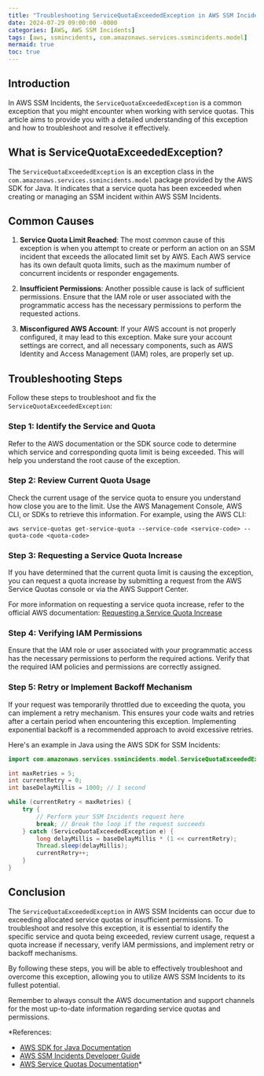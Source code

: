 ```yaml
---
title: "Troubleshooting ServiceQuotaExceededException in AWS SSM Incidents"
date: 2024-07-29 09:00:00 -0000
categories: [AWS, AWS SSM Incidents]
tags: [aws, ssmincidents, com.amazonaws.services.ssmincidents.model]
mermaid: true
toc: true
---
```



## Introduction

In AWS SSM Incidents, the `ServiceQuotaExceededException` is a common exception that you might encounter when working with service quotas. This article aims to provide you with a detailed understanding of this exception and how to troubleshoot and resolve it effectively.

## What is ServiceQuotaExceededException?

The `ServiceQuotaExceededException` is an exception class in the `com.amazonaws.services.ssmincidents.model` package provided by the AWS SDK for Java. It indicates that a service quota has been exceeded when creating or managing an SSM incident within AWS SSM Incidents.

## Common Causes

1. **Service Quota Limit Reached**: The most common cause of this exception is when you attempt to create or perform an action on an SSM incident that exceeds the allocated limit set by AWS. Each AWS service has its own default quota limits, such as the maximum number of concurrent incidents or responder engagements.

2. **Insufficient Permissions**: Another possible cause is lack of sufficient permissions. Ensure that the IAM role or user associated with the programmatic access has the necessary permissions to perform the requested actions.

3. **Misconfigured AWS Account**: If your AWS account is not properly configured, it may lead to this exception. Make sure your account settings are correct, and all necessary components, such as AWS Identity and Access Management (IAM) roles, are properly set up.

## Troubleshooting Steps

Follow these steps to troubleshoot and fix the `ServiceQuotaExceededException`:

### Step 1: Identify the Service and Quota

Refer to the AWS documentation or the SDK source code to determine which service and corresponding quota limit is being exceeded. This will help you understand the root cause of the exception.

### Step 2: Review Current Quota Usage

Check the current usage of the service quota to ensure you understand how close you are to the limit. Use the AWS Management Console, AWS CLI, or SDKs to retrieve this information. For example, using the AWS CLI:

```shell
aws service-quotas get-service-quota --service-code <service-code> --quota-code <quota-code>
```

### Step 3: Requesting a Service Quota Increase

If you have determined that the current quota limit is causing the exception, you can request a quota increase by submitting a request from the AWS Service Quotas console or via the AWS Support Center.

For more information on requesting a service quota increase, refer to the official AWS documentation: [Requesting a Service Quota Increase](https://docs.aws.amazon.com/general/latest/gr/aws_service_limits.html#how-to-request-service-quota-increase)

### Step 4: Verifying IAM Permissions

Ensure that the IAM role or user associated with your programmatic access has the necessary permissions to perform the required actions. Verify that the required IAM policies and permissions are correctly assigned.

### Step 5: Retry or Implement Backoff Mechanism

If your request was temporarily throttled due to exceeding the quota, you can implement a retry mechanism. This ensures your code waits and retries after a certain period when encountering this exception. Implementing exponential backoff is a recommended approach to avoid excessive retries.

Here's an example in Java using the AWS SDK for SSM Incidents:

```java
import com.amazonaws.services.ssmincidents.model.ServiceQuotaExceededException;

int maxRetries = 5;
int currentRetry = 0;
int baseDelayMillis = 1000; // 1 second

while (currentRetry < maxRetries) {
    try {
        // Perform your SSM Incidents request here
        break; // Break the loop if the request succeeds
    } catch (ServiceQuotaExceededException e) {
        long delayMillis = baseDelayMillis * (1 << currentRetry);
        Thread.sleep(delayMillis);
        currentRetry++;
    }
}
```

## Conclusion

The `ServiceQuotaExceededException` in AWS SSM Incidents can occur due to exceeding allocated service quotas or insufficient permissions. To troubleshoot and resolve this exception, it is essential to identify the specific service and quota being exceeded, review current usage, request a quota increase if necessary, verify IAM permissions, and implement retry or backoff mechanisms.

By following these steps, you will be able to effectively troubleshoot and overcome this exception, allowing you to utilize AWS SSM Incidents to its fullest potential.

Remember to always consult the AWS documentation and support channels for the most up-to-date information regarding service quotas and permissions.

*References:
- [AWS SDK for Java Documentation](https://docs.aws.amazon.com/sdk-for-java/index.html)
- [AWS SSM Incidents Developer Guide](https://docs.aws.amazon.com/incident-manager/latest/userguide/ssm-incidents.html)
- [AWS Service Quotas Documentation](https://docs.aws.amazon.com/general/latest/gr/aws_service_limits.html)*